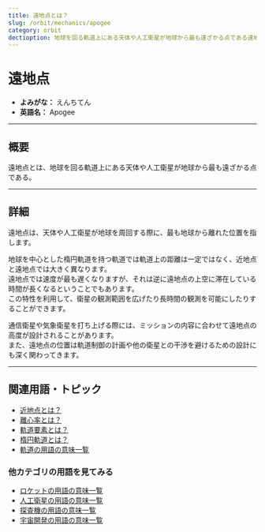 ```yaml
---
title: 遠地点とは？
slug: /orbit/mechanics/apogee
category: orbit
dectioption: 地球を回る軌道上にある天体や人工衛星が地球から最も遠ざかる点である遠地点の意味・定義・内容について解説します。  
---
```


# 遠地点

- **よみがな：** えんちてん  
- **英語名：** Apogee  

---

## 概要

遠地点とは、地球を回る軌道上にある天体や人工衛星が地球から最も遠ざかる点である。  

---

## 詳細

遠地点は、天体や人工衛星が地球を周回する際に、最も地球から離れた位置を指します。  

地球を中心とした楕円軌道を持つ軌道では軌道上の距離は一定ではなく、近地点と遠地点では大きく異なります。  
遠地点では速度が最も遅くなりますが、それは逆に遠地点の上空に滞在している時間が長くなるということでもあります。  
この特性を利用して、衛星の観測範囲を広げたり長時間の観測を可能にしたりすることができます。  

通信衛星や気象衛星を打ち上げる際には、ミッションの内容に合わせて遠地点の高度が設計されることがあります。  
また、遠地点の位置は軌道制御の計画や他の衛星との干渉を避けるための設計にも深く関わってきます。  

---

## 関連用語・トピック

- [近地点とは？](/docs/orbit/mechanics/perigee)
- [離心率とは？](/docs/orbit/mechanics/eccentricity)
- [軌道要素とは？](/docs/orbit/mechanics/orbital-elements)
- [楕円軌道とは？](/docs/orbit/type/elliptical-orbit)
- [軌道の用語の意味一覧](/docs/category/orbit)

### 他カテゴリの用語を見てみる
- [ロケットの用語の意味一覧](/docs/category/rocket)
- [人工衛星の用語の意味一覧](/docs/category/satellite)
- [探査機の用語の意味一覧](/docs/category/explorer)
- [宇宙開発の用語の意味一覧](/docs/category/glossary)